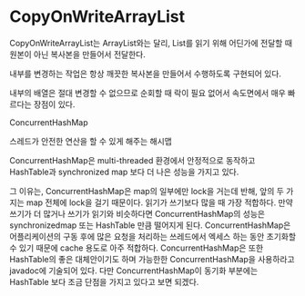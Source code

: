# CopyOnWriteArrayList
CopyOnWriteArrayList는 ArrayList와는 달리, List를 읽기 위해 어딘가에 전달할 때 원본이 아닌 복사본을 만들어서 전달한다.

내부를 변경하는 작업은 항상 깨끗한 복사본을 만들어서 수행하도록 구현되어 있다.

내부의 배열은 절대 변경할 수 없으므로 순회할 때 락이 필요 없어서 속도면에서 매우 빠르다는 장점이 있다.



ConcurrentHashMap

스레드가 안전한 연산을 할 수 있게 해주는 해시맵

ConcurrentHashMap은 multi-threaded 환경에서 안정적으로 동작하고 HashTable과 synchronized map 보다 더 나은 성능을 가지고 있다. 

그 이유는, ConcurrentHashMap은 map의 일부에만 lock을 거는데 반해, 앞의 두 가지는 map 전체에 lock을 걸기 때문이다.
읽기가 쓰기보다 많을 때 가장 적합하다. 만약 쓰기가 더 많거나 쓰기가 읽기와 비슷하다면 ConcurrentHashMap의 성능은 synchronizedmap 또는 HashTable 만큼 떨어지게 된다. ConcurrentHashMap은 어플리케이션의 구동 후에 많은 요청을 처리하는 쓰레드에서 엑세스 하는 동안 초기화할 수 있기 때문에 cache 용도로 아주 적합하다. ConcurrentHashMap은 또한 HashTable의 좋은 대체안이기도 하며 가능한한 ConcurrentHashMap을 사용하라고 javadoc에 기술되어 있다. 다만 ConcurrentHashMap이 동기화 부분에는 HashTable 보다 조금 단점을 가지고 있다고 보면 되겠다.

